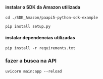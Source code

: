 #### instalar o SDK da Amazon utilizada

`cd ./SDK_Amazon/paapi5-python-sdk-example`

`pip install setup.py`

#### instalar dependencias utilizadas

`pip install -r requirements.txt`

### fazer a busca na API

`uvicorn main:app --reload`